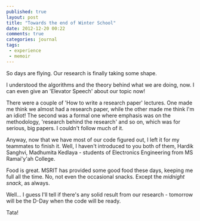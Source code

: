```yaml
---
published: true 
layout: post
title: "Towards the end of Winter School"
date: 2012-12-20 00:22
comments: true
categories: journal
tags: 
 - experience 
 - memoir
---
```


So days are flying. Our research is finally taking some shape.

I understood the algorithms and the theory behind what we are doing, now. I can 
even give an 'Elevator Speech' about our topic now! 

There were a couple of 'How to write a research paper' lectures. 
One made me think we almost had a research paper, while the other made me think I'm an idiot! The second was a formal one
where emphasis was on the methodology, 'research behind the research' and so on, which was
for serious, big papers. I couldn't follow much of it.
<!-- more -->

Anyway, now that we have most of our code figured out, I left it for my teammates to finish it. Well,
I haven't introduced to you both of them, Hardik Sanghvi, Madhumita Kedlaya - students of
Electronics Engineering from MS Ramai'y'ah College.

Food is great. MSRIT has provided some good food these days, keeping me full all the time. No, not 
even the occasional snacks. Except the _midnight snack_, as always. 

Well... I guess I'll tell if there's any solid result from our research - tomorrow will be
the D-Day when the code will be ready.

Tata!
